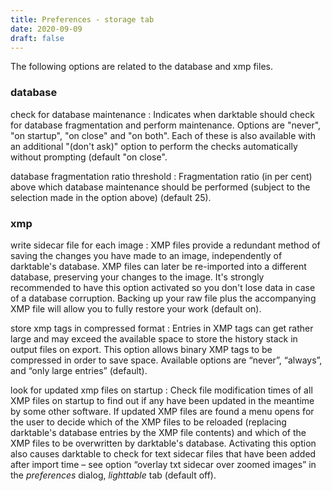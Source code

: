 ```yaml
---
title: Preferences - storage tab
date: 2020-09-09
draft: false
---
```


The following options are related to the database and xmp files.

### database

check for database maintenance
: Indicates when darktable should check for database fragmentation and perform maintenance. Options are "never", "on startup", "on close" and "on both". Each of these is also available with an additional "(don't ask)" option to perform the checks automatically without prompting (default "on close".

database fragmentation ratio threshold
: Fragmentation ratio (in per cent) above which database maintenance should be performed (subject to the selection made in the option above) (default 25).

### xmp

write sidecar file for each image
: XMP files provide a redundant method of saving the changes you have made to an image, independently of darktable's database. XMP files can later be re-imported into a different database, preserving your changes to the image. It's strongly recommended to have this option activated so you don't lose data in case of a database corruption. Backing up your raw file plus the accompanying XMP file will allow you to fully restore your work (default on).

store xmp tags in compressed format
: Entries in XMP tags can get rather large and may exceed the available space to store the history stack in output files on export. This option allows binary XMP tags to be compressed in order to save space. Available options are “never”, “always”, and “only large entries” (default).

look for updated xmp files on startup
: Check file modification times of all XMP files on startup to find out if any have been updated in the meantime by some other software. If updated XMP files are found a menu opens for the user to decide which of the XMP files to be reloaded (replacing darktable's database entries by the XMP file contents) and which of the XMP files to be overwritten by darktable's database. Activating this option also causes darktable to check for text sidecar files that have been added after import time – see option “overlay txt sidecar over zoomed images” in the _preferences_ dialog, _lighttable_ tab (default off). 